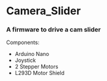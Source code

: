 # Camera_Slider
### A firmware to drive a cam slider
Components:
- Arduino Nano
- Joystick
- 2 Stepper Motors
- L293D Motor Shield